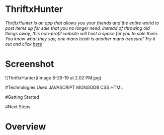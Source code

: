 # ThriftxHunter

*ThriftxHunter is an app that allows you your friends and the entire world to post items up for sale that you no longer need, instead of throwing old things away, this non-profit website will host a space for you to sale them. You know what they say, one mans trash is another mans treasure! Try it out and click [here](https://thrifthunter.herokuapp.com/items)*


# Screenshot

![ThriftxHunter](Image 8-29-19 at 2.02 PM.jpg)

#Technologies Used
JAVASCRIPT
MONGODB
CSS
HTML


#Getting Started


#Next Steps 


# Overview








